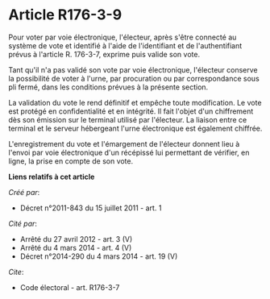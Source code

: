 # Article R176-3-9

Pour voter par voie électronique, l'électeur, après s'être connecté au système de vote et identifié à l'aide de l'identifiant
et de l'authentifiant prévus à l'article R. 176-3-7, exprime puis valide son vote. 

Tant qu'il n'a pas validé son vote par voie électronique, l'électeur conserve la possibilité de voter à l'urne, par
procuration ou par correspondance sous pli fermé, dans les conditions prévues à la présente section. 

La validation du vote le rend définitif et empêche toute modification. Le vote est protégé en confidentialité et en
intégrité. Il fait l'objet d'un chiffrement dès son émission sur le terminal utilisé par l'électeur. La liaison entre ce
terminal et le serveur hébergeant l'urne électronique est également chiffrée. 

L'enregistrement du vote et l'émargement de l'électeur donnent lieu à l'envoi par voie électronique d'un récépissé lui
permettant de vérifier, en ligne, la prise en compte de son vote.

**Liens relatifs à cet article**

_Créé par_:

  - Décret n°2011-843 du 15 juillet 2011 - art. 1

_Cité par_:

  - Arrêté du 27 avril 2012 - art. 3 (V)
  - Arrêté du 4 mars 2014 - art. 4 (V)
  - Décret n°2014-290 du 4 mars 2014 - art. 19 (V)

_Cite_:

  - Code électoral - art. R176-3-7
